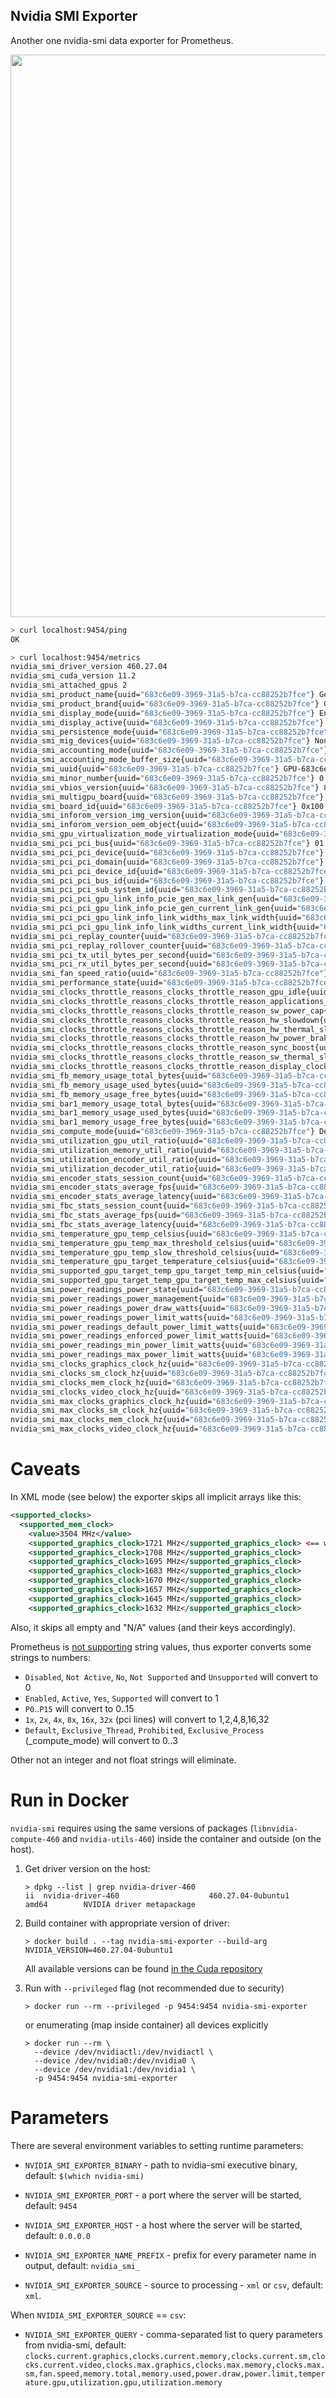 Nvidia SMI Exporter
---------------------
Another one nvidia-smi data exporter for Prometheus.

<img src="https://user-images.githubusercontent.com/418868/41509784-db9ee64a-7261-11e8-9bbb-556967876649.jpg" width="900">

```bash
> curl localhost:9454/ping
OK

> curl localhost:9454/metrics
nvidia_smi_driver_version 460.27.04
nvidia_smi_cuda_version 11.2
nvidia_smi_attached_gpus 2
nvidia_smi_product_name{uuid="683c6e09-3969-31a5-b7ca-cc88252b7fce"} GeForce GTX 1080
nvidia_smi_product_brand{uuid="683c6e09-3969-31a5-b7ca-cc88252b7fce"} GeForce
nvidia_smi_display_mode{uuid="683c6e09-3969-31a5-b7ca-cc88252b7fce"} Enabled
nvidia_smi_display_active{uuid="683c6e09-3969-31a5-b7ca-cc88252b7fce"} Disabled
nvidia_smi_persistence_mode{uuid="683c6e09-3969-31a5-b7ca-cc88252b7fce"} Enabled
nvidia_smi_mig_devices{uuid="683c6e09-3969-31a5-b7ca-cc88252b7fce"} None
nvidia_smi_accounting_mode{uuid="683c6e09-3969-31a5-b7ca-cc88252b7fce"} Disabled
nvidia_smi_accounting_mode_buffer_size{uuid="683c6e09-3969-31a5-b7ca-cc88252b7fce"} 4000
nvidia_smi_uuid{uuid="683c6e09-3969-31a5-b7ca-cc88252b7fce"} GPU-683c6e09-3969-31a5-b7ca-cc88252b7fce
nvidia_smi_minor_number{uuid="683c6e09-3969-31a5-b7ca-cc88252b7fce"} 0
nvidia_smi_vbios_version{uuid="683c6e09-3969-31a5-b7ca-cc88252b7fce"} 86.04.60.00.B4
nvidia_smi_multigpu_board{uuid="683c6e09-3969-31a5-b7ca-cc88252b7fce"} No
nvidia_smi_board_id{uuid="683c6e09-3969-31a5-b7ca-cc88252b7fce"} 0x100
nvidia_smi_inforom_version_img_version{uuid="683c6e09-3969-31a5-b7ca-cc88252b7fce"} G001.0000.01.04
nvidia_smi_inforom_version_oem_object{uuid="683c6e09-3969-31a5-b7ca-cc88252b7fce"} 1.1
nvidia_smi_gpu_virtualization_mode_virtualization_mode{uuid="683c6e09-3969-31a5-b7ca-cc88252b7fce"} None
nvidia_smi_pci_pci_bus{uuid="683c6e09-3969-31a5-b7ca-cc88252b7fce"} 01
nvidia_smi_pci_pci_device{uuid="683c6e09-3969-31a5-b7ca-cc88252b7fce"} 00
nvidia_smi_pci_pci_domain{uuid="683c6e09-3969-31a5-b7ca-cc88252b7fce"} 0000
nvidia_smi_pci_pci_device_id{uuid="683c6e09-3969-31a5-b7ca-cc88252b7fce"} 1B8010DE
nvidia_smi_pci_pci_bus_id{uuid="683c6e09-3969-31a5-b7ca-cc88252b7fce"} 00000000:01:00.0
nvidia_smi_pci_pci_sub_system_id{uuid="683c6e09-3969-31a5-b7ca-cc88252b7fce"} 37021458
nvidia_smi_pci_pci_gpu_link_info_pcie_gen_max_link_gen{uuid="683c6e09-3969-31a5-b7ca-cc88252b7fce"} 3
nvidia_smi_pci_pci_gpu_link_info_pcie_gen_current_link_gen{uuid="683c6e09-3969-31a5-b7ca-cc88252b7fce"} 3
nvidia_smi_pci_pci_gpu_link_info_link_widths_max_link_width{uuid="683c6e09-3969-31a5-b7ca-cc88252b7fce"} 16x
nvidia_smi_pci_pci_gpu_link_info_link_widths_current_link_width{uuid="683c6e09-3969-31a5-b7ca-cc88252b7fce"} 1x
nvidia_smi_pci_replay_counter{uuid="683c6e09-3969-31a5-b7ca-cc88252b7fce"} 65535
nvidia_smi_pci_replay_rollover_counter{uuid="683c6e09-3969-31a5-b7ca-cc88252b7fce"} 0
nvidia_smi_pci_tx_util_bytes_per_second{uuid="683c6e09-3969-31a5-b7ca-cc88252b7fce"} 11264000
nvidia_smi_pci_rx_util_bytes_per_second{uuid="683c6e09-3969-31a5-b7ca-cc88252b7fce"} 31744000
nvidia_smi_fan_speed_ratio{uuid="683c6e09-3969-31a5-b7ca-cc88252b7fce"} 0.53
nvidia_smi_performance_state{uuid="683c6e09-3969-31a5-b7ca-cc88252b7fce"} P2
nvidia_smi_clocks_throttle_reasons_clocks_throttle_reason_gpu_idle{uuid="683c6e09-3969-31a5-b7ca-cc88252b7fce"} Not Active
nvidia_smi_clocks_throttle_reasons_clocks_throttle_reason_applications_clocks_setting{uuid="683c6e09-3969-31a5-b7ca-cc88252b7fce"} Not Active
nvidia_smi_clocks_throttle_reasons_clocks_throttle_reason_sw_power_cap{uuid="683c6e09-3969-31a5-b7ca-cc88252b7fce"} Active
nvidia_smi_clocks_throttle_reasons_clocks_throttle_reason_hw_slowdown{uuid="683c6e09-3969-31a5-b7ca-cc88252b7fce"} Not Active
nvidia_smi_clocks_throttle_reasons_clocks_throttle_reason_hw_thermal_slowdown{uuid="683c6e09-3969-31a5-b7ca-cc88252b7fce"} Not Active
nvidia_smi_clocks_throttle_reasons_clocks_throttle_reason_hw_power_brake_slowdown{uuid="683c6e09-3969-31a5-b7ca-cc88252b7fce"} Not Active
nvidia_smi_clocks_throttle_reasons_clocks_throttle_reason_sync_boost{uuid="683c6e09-3969-31a5-b7ca-cc88252b7fce"} Not Active
nvidia_smi_clocks_throttle_reasons_clocks_throttle_reason_sw_thermal_slowdown{uuid="683c6e09-3969-31a5-b7ca-cc88252b7fce"} Not Active
nvidia_smi_clocks_throttle_reasons_clocks_throttle_reason_display_clocks_setting{uuid="683c6e09-3969-31a5-b7ca-cc88252b7fce"} Not Active
nvidia_smi_fb_memory_usage_total_bytes{uuid="683c6e09-3969-31a5-b7ca-cc88252b7fce"} 8510242816
nvidia_smi_fb_memory_usage_used_bytes{uuid="683c6e09-3969-31a5-b7ca-cc88252b7fce"} 3040870400
nvidia_smi_fb_memory_usage_free_bytes{uuid="683c6e09-3969-31a5-b7ca-cc88252b7fce"} 5469372416
nvidia_smi_bar1_memory_usage_total_bytes{uuid="683c6e09-3969-31a5-b7ca-cc88252b7fce"} 268435456
nvidia_smi_bar1_memory_usage_used_bytes{uuid="683c6e09-3969-31a5-b7ca-cc88252b7fce"} 5242880
nvidia_smi_bar1_memory_usage_free_bytes{uuid="683c6e09-3969-31a5-b7ca-cc88252b7fce"} 263192576
nvidia_smi_compute_mode{uuid="683c6e09-3969-31a5-b7ca-cc88252b7fce"} Default
nvidia_smi_utilization_gpu_util_ratio{uuid="683c6e09-3969-31a5-b7ca-cc88252b7fce"} 1.0
nvidia_smi_utilization_memory_util_ratio{uuid="683c6e09-3969-31a5-b7ca-cc88252b7fce"} 1.0
nvidia_smi_utilization_encoder_util_ratio{uuid="683c6e09-3969-31a5-b7ca-cc88252b7fce"} 0.0
nvidia_smi_utilization_decoder_util_ratio{uuid="683c6e09-3969-31a5-b7ca-cc88252b7fce"} 0.0
nvidia_smi_encoder_stats_session_count{uuid="683c6e09-3969-31a5-b7ca-cc88252b7fce"} 0
nvidia_smi_encoder_stats_average_fps{uuid="683c6e09-3969-31a5-b7ca-cc88252b7fce"} 0
nvidia_smi_encoder_stats_average_latency{uuid="683c6e09-3969-31a5-b7ca-cc88252b7fce"} 0
nvidia_smi_fbc_stats_session_count{uuid="683c6e09-3969-31a5-b7ca-cc88252b7fce"} 0
nvidia_smi_fbc_stats_average_fps{uuid="683c6e09-3969-31a5-b7ca-cc88252b7fce"} 0
nvidia_smi_fbc_stats_average_latency{uuid="683c6e09-3969-31a5-b7ca-cc88252b7fce"} 0
nvidia_smi_temperature_gpu_temp_celsius{uuid="683c6e09-3969-31a5-b7ca-cc88252b7fce"} 67.0
nvidia_smi_temperature_gpu_temp_max_threshold_celsius{uuid="683c6e09-3969-31a5-b7ca-cc88252b7fce"} 96.0
nvidia_smi_temperature_gpu_temp_slow_threshold_celsius{uuid="683c6e09-3969-31a5-b7ca-cc88252b7fce"} 93.0
nvidia_smi_temperature_gpu_target_temperature_celsius{uuid="683c6e09-3969-31a5-b7ca-cc88252b7fce"} 83.0
nvidia_smi_supported_gpu_target_temp_gpu_target_temp_min_celsius{uuid="683c6e09-3969-31a5-b7ca-cc88252b7fce"} 60.0
nvidia_smi_supported_gpu_target_temp_gpu_target_temp_max_celsius{uuid="683c6e09-3969-31a5-b7ca-cc88252b7fce"} 92.0
nvidia_smi_power_readings_power_state{uuid="683c6e09-3969-31a5-b7ca-cc88252b7fce"} P2
nvidia_smi_power_readings_power_management{uuid="683c6e09-3969-31a5-b7ca-cc88252b7fce"} Supported
nvidia_smi_power_readings_power_draw_watts{uuid="683c6e09-3969-31a5-b7ca-cc88252b7fce"} 211.86
nvidia_smi_power_readings_power_limit_watts{uuid="683c6e09-3969-31a5-b7ca-cc88252b7fce"} 216.0
nvidia_smi_power_readings_default_power_limit_watts{uuid="683c6e09-3969-31a5-b7ca-cc88252b7fce"} 200.0
nvidia_smi_power_readings_enforced_power_limit_watts{uuid="683c6e09-3969-31a5-b7ca-cc88252b7fce"} 216.0
nvidia_smi_power_readings_min_power_limit_watts{uuid="683c6e09-3969-31a5-b7ca-cc88252b7fce"} 100.0
nvidia_smi_power_readings_max_power_limit_watts{uuid="683c6e09-3969-31a5-b7ca-cc88252b7fce"} 216.0
nvidia_smi_clocks_graphics_clock_hz{uuid="683c6e09-3969-31a5-b7ca-cc88252b7fce"} 1784000000.0
nvidia_smi_clocks_sm_clock_hz{uuid="683c6e09-3969-31a5-b7ca-cc88252b7fce"} 1784000000.0
nvidia_smi_clocks_mem_clock_hz{uuid="683c6e09-3969-31a5-b7ca-cc88252b7fce"} 5514000000.0
nvidia_smi_clocks_video_clock_hz{uuid="683c6e09-3969-31a5-b7ca-cc88252b7fce"} 1594000000.0
nvidia_smi_max_clocks_graphics_clock_hz{uuid="683c6e09-3969-31a5-b7ca-cc88252b7fce"} 1999000000.0
nvidia_smi_max_clocks_sm_clock_hz{uuid="683c6e09-3969-31a5-b7ca-cc88252b7fce"} 1999000000.0
nvidia_smi_max_clocks_mem_clock_hz{uuid="683c6e09-3969-31a5-b7ca-cc88252b7fce"} 5005000000.0
nvidia_smi_max_clocks_video_clock_hz{uuid="683c6e09-3969-31a5-b7ca-cc88252b7fce"} 1708000000.0
```

Caveats
=======

In XML mode (see below) the exporter skips all implicit arrays like this:

```xml
<supported_clocks>
  <supported_mem_clock>
    <value>3504 MHz</value>
    <supported_graphics_clock>1721 MHz</supported_graphics_clock> <== will skip all supported_graphics_clock
    <supported_graphics_clock>1708 MHz</supported_graphics_clock>
    <supported_graphics_clock>1695 MHz</supported_graphics_clock>
    <supported_graphics_clock>1683 MHz</supported_graphics_clock>
    <supported_graphics_clock>1670 MHz</supported_graphics_clock>
    <supported_graphics_clock>1657 MHz</supported_graphics_clock>
    <supported_graphics_clock>1645 MHz</supported_graphics_clock>
    <supported_graphics_clock>1632 MHz</supported_graphics_clock>
```

Also, it skips all empty and "N/A" values (and their keys accordingly).

Prometheus is [not supporting](https://github.com/prometheus/prometheus/issues/2227) string values, thus exporter converts some strings to numbers:
   - `Disabled`, `Not Active`, `No`, `Not Supported` and `Unsupported` will convert to 0
   - `Enabled`, `Active`, `Yes`, `Supported` will convert to 1
   - `P0`..`P15` will convert to 0..15
   - `1x`, `2x`, `4x`, `8x`, `16x`, `32x` (pci lines) will convert to 1,2,4,8,16,32
   - `Default`, `Exclusive_Thread`, `Prohibited`, `Exclusive_Process` (_compute_mode) will convert to 0..3

Other not an integer and not float strings will eliminate.

Run in Docker
=============

`nvidia-smi` requires using the same versions of packages (`libnvidia-compute-460` and `nvidia-utils-460`) inside the container and outside (on the host).

1) Get driver version on the host:

    ```shell
    > dpkg --list | grep nvidia-driver-460
    ii  nvidia-driver-460                    460.27.04-0ubuntu1                    amd64        NVIDIA driver metapackage
    ```

2) Build container with appropriate version of driver:

    ```shell
    > docker build . --tag nvidia-smi-exporter --build-arg NVIDIA_VERSION=460.27.04-0ubuntu1
    ```
    
   All available versions can be found [in the Cuda repository](https://developer.download.nvidia.com/compute/cuda/repos/ubuntu2004/x86_64/)

3) Run with `--privileged` flag (not recommended due to security)
    ```shell
    > docker run --rm --privileged -p 9454:9454 nvidia-smi-exporter
    ```
   
    or enumerating (map inside container) all devices explicitly

    ```shell
    > docker run --rm \
      --device /dev/nvidiactl:/dev/nvidiactl \
      --device /dev/nvidia0:/dev/nvidia0 \
      --device /dev/nvidia1:/dev/nvidia1 \
      -p 9454:9454 nvidia-smi-exporter
    ```

Parameters
==================

There are several environment variables to setting runtime parameters:

- `NVIDIA_SMI_EXPORTER_BINARY` - path to nvidia-smi executive binary, default: `$(which nvidia-smi)`

- `NVIDIA_SMI_EXPORTER_PORT` - a port where the server will be started, default: `9454`

- `NVIDIA_SMI_EXPORTER_HOST` - a host where the server will be started, default: `0.0.0.0`

- `NVIDIA_SMI_EXPORTER_NAME_PREFIX` - prefix for every parameter name in output, default: `nvidia_smi_`

- `NVIDIA_SMI_EXPORTER_SOURCE` - source to processing - `xml` or `csv`, default: `xml`.
  

When `NVIDIA_SMI_EXPORTER_SOURCE` == `csv`:

- `NVIDIA_SMI_EXPORTER_QUERY` - comma-separated list to query parameters from nvidia-smi, default: `clocks.current.graphics,clocks.current.memory,clocks.current.sm,clocks.current.video,clocks.max.graphics,clocks.max.memory,clocks.max.sm,fan.speed,memory.total,memory.used,power.draw,power.limit,temperature.gpu,utilization.gpu,utilization.memory`
